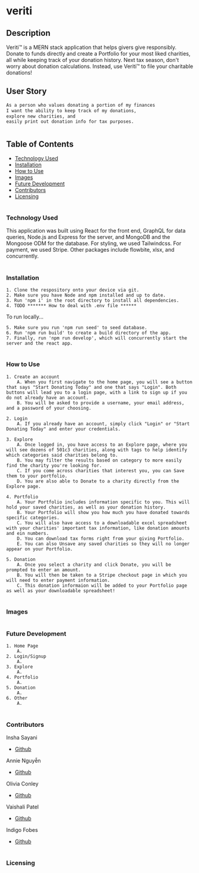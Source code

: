 # veriti

## Description

Veriti™ is a MERN stack application that helps givers give responsibly. Donate to funds directly and create a Portfolio for your most liked charities, all while keeping track of your donation history. Next tax season, don't worry about donation calculations. Instead, use Veriti™ to file your charitable donations!

## User Story

```md
As a person who values donating a portion of my finances
I want the ability to keep track of my donations,
explore new charities, and
easily print out donation info for tax purposes.
```

#

## Table of Contents

- [Technology Used](#technology-used)
- [Installation](#installation)
- [How to Use](#how-to-use)
- [Images](#images)
- [Future Development](#future-development)
- [Contributors](#contributors)
- [Licensing](#licensing)

#

<a name="technology-used"></a>

### Technology Used

This application was built using React for the front end, GraphQL for data queries, Node.js and Express for the server, and MongoDB and the Mongoose ODM for the database. For styling, we used Tailwindcss. For payment, we used Stripe. Other packages include flowbite, xlsx, and concurrently.

#

<a name="installation"></a>

### Installation

    1. Clone the respository onto your device via git.
    2. Make sure you have Node and npm installed and up to date.
    3. Run 'npm i' in the root directory to install all dependencies.
    4. TODO ******* How to deal with .env file ******

To run locally...

    5. Make sure you run 'npm run seed' to seed database.
    6. Run 'npm run build' to create a build directory of the app.
    7. Finally, run 'npm run develop', which will concurrently start the server and the react app.

#

<a name="how-to-use"></a>

### How to Use

    1. Create an account
        A. When you first navigate to the home page, you will see a button that says "Start Donating Today" and one that says "Login". Both buttons will lead you to a login page, with a link to sign up if you do not already have an account.
        B. You will be asked to provide a username, your email address, and a password of your choosing.

    2. Login
        A. If you already have an account, simply click "Login" or "Start Donating Today" and enter your credentials.

    3. Explore
        A. Once logged in, you have access to an Explore page, where you will see dozens of 501c3 charities, along with tags to help identify which categories said charities belong to.
        B. You may filter the results based on category to more easily find the charity you're looking for.
        C. If you come across charities that interest you, you can Save them to your portfolio.
        D. You are also able to Donate to a charity directly from the Explore page.

    4. Portfolio
        A. Your Portfolio includes information specific to you. This will hold your saved charities, as well as your donation history.
        B. Your Portfolio will show you how much you have donated towards specific categories.
        C. You will also have access to a downloadable excel spreadsheet with your charities' important tax information, like donation amounts and ein numbers.
        D. You can download tax forms right from your giving Portfolio.
        E. You can also Unsave any saved charities so they will no longer appear on your Portfolio.

    5. Donation
        A. Once you select a charity and click Donate, you will be prompted to enter an amount.
        B. You will then be taken to a Stripe checkout page in which you will need to enter payment information.
        C. This donation informaion will be added to your Portfolio page as well as your downloadable spreadsheet!

#

<a name="images"></a>

### Images

#

<a name="future-development"></a>

### Future Development

    1. Home Page
        A.
    2. Login/Signup
        A.
    3. Explore
        A.
    4. Portfolio
        A.
    5. Donation
        A.
    6. Other
        A.

#

<a name="contributors"></a>

### Contributors

Insha Sayani

- [Github](https://github.com/isayani)

Annie Nguyễn

- [Github](https://github.com/mnghinguyen)

Olivia Conley

- [Github](https://github.com/oliviaconley)

Vaishali Patel

- [Github](https://github.com/VaishaliQA)

Indigo Fobes

- [Github](https://github.com/IndigoFobes)

#

<a name="licensing"></a>

### Licensing
